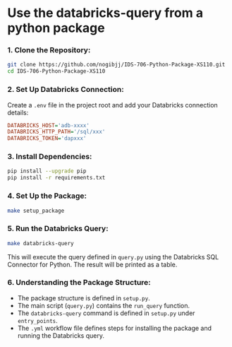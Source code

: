 # Use the databricks-query from a python package

### 1. **Clone the Repository:**

```bash
git clone https://github.com/nogibjj/IDS-706-Python-Package-XS110.git
cd IDS-706-Python-Package-XS110
```

### 2. **Set Up Databricks Connection:**

Create a `.env` file in the project root and add your Databricks connection details:

```ini
DATABRICKS_HOST='adb-xxxx'
DATABRICKS_HTTP_PATH='/sql/xxx'
DATABRICKS_TOKEN='dapxxx'
```

### 3. **Install Dependencies:**

```bash
pip install --upgrade pip
pip install -r requirements.txt
```

### 4. **Set Up the Package:**

```bash
make setup_package
```

### 5. **Run the Databricks Query:**

```bash
make databricks-query
```

This will execute the query defined in `query.py` using the Databricks SQL Connector for Python. The result will be printed as a table.

### 6. **Understanding the Package Structure:**

- The package structure is defined in `setup.py`.
- The main script (`query.py`) contains the `run_query` function.
- The `databricks-query` command is defined in `setup.py` under `entry_points`.
- The `.yml` workflow file defines steps for installing the package and running the Databricks query.
